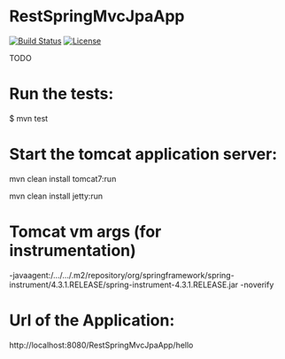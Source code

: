 # RestSpringMvcJpaApp

[![Build Status](https://travis-ci.org/fdlessard/RestSpringMvcJpaProject.svg)](https://travis-ci.org/fdlessard/RestSpringMvcJpaProject)
[![License](http://img.shields.io/:license-mit-blue.svg)](https://github.com/fdlessard/RestSpringMvcJpaProject/blob/master/LICENSE)

TODO

Run the tests:
===

$ mvn test


Start the tomcat application server:
===

mvn clean install tomcat7:run

mvn clean install jetty:run


Tomcat vm args (for instrumentation)
====================================

-javaagent:/.../.../.m2/repository/org/springframework/spring-instrument/4.3.1.RELEASE/spring-instrument-4.3.1.RELEASE.jar -noverify


Url of the Application:
===

http://localhost:8080/RestSpringMvcJpaApp/hello
